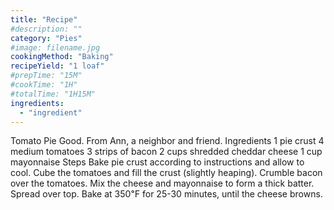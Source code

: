 ```yaml
---
title: "Recipe"
#description: ""
category: "Pies"
#image: filename.jpg
cookingMethod: "Baking"
recipeYield: "1 loaf"
#prepTime: "15M"
#cookTime: "1H"
#totalTime: "1H15M"
ingredients:
  - "ingredient"
---
```


Tomato Pie
Good. From Ann, a neighbor and friend.
Ingredients
1 pie crust
4 medium tomatoes
3 strips of bacon
2 cups shredded cheddar cheese
1 cup mayonnaise
Steps
Bake pie crust according to instructions and allow to cool.
Cube the tomatoes and fill the crust (slightly heaping).
Crumble bacon over the tomatoes.
Mix the cheese and mayonnaise to form a thick batter. Spread over top.
Bake at 350℉ for 25-30 minutes, until the cheese browns.
